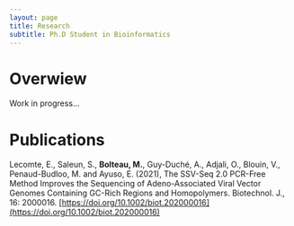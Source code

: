 ```yaml
---
layout: page
title: Research
subtitle: Ph.D Student in Bioinformatics
---
```



# Overwiew 

Work in progress...


# Publications

Lecomte, E., Saleun, S., **Bolteau, M.**, Guy-Duché, A., Adjali, O., Blouin, V., Penaud-Budloo, M. and Ayuso, E. (2021), The SSV-Seq 2.0 PCR-Free Method Improves the Sequencing of Adeno-Associated Viral Vector Genomes Containing GC-Rich Regions and Homopolymers. Biotechnol. J., 16: 2000016. [https://doi.org/10.1002/biot.202000016](https://doi.org/10.1002/biot.202000016)